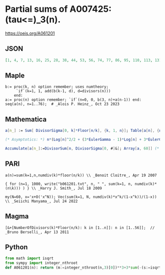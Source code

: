 # Partial sums of A007425: \(tau<\=\)\_3\(n\)\.
https://oeis.org/A061201
## JSON
```JSON
[1, 4, 7, 13, 16, 25, 28, 38, 44, 53, 56, 74, 77, 86, 95, 110, 113, 131, 134, 152, 161, 170, 173, 203, 209, 218, 228, 246, 249, 276, 279, 300, 309, 318, 327, 363, 366, 375, 384, 414, 417, 444, 447, 465, 483, 492, 495, 540, 546, 564, 573, 591, 594, 624, 633, 663]
```
## Maple
```Maple
b:= proc(k, n) option remember; uses numtheory;
     `if`(k=1, 1, add(b(k-1, d), d=divisors(n)))
    end:
a:= proc(n) option remember; `if`(n=0, 0, b(3, n)+a(n-1)) end:
seq(a(n), n=1..76);  # _Alois P. Heinz_, Oct 23 2023
```
## Mathematica
```Mathematica
a[n_] := Sum[ DivisorSigma[0, k]*Floor[n/k], {k, 1, n}]; Table[a[n], {n, 1, 56}] (* _Jean-François Alcover_, Sep 20 2011, after _Benoit Cloitre_ *)
```
```Mathematica
(* Asymptotics: *) n*(Log[n]^2/2 + (3*EulerGamma - 1)*Log[n] + 3*EulerGamma^2 - 3*EulerGamma - 3*StieltjesGamma[1] + 1) (* _Vaclav Kotesovec_, Sep 09 2018 *)
```
```Mathematica
Accumulate[a[n_]:=DivisorSum[n, DivisorSigma[0, #]&]; Array[a, 60]] (* _Vincenzo Librandi_, Jan 12 2020 *)
```
## PARI
```PARI
a(n)=sum(k=1,n,numdiv(k)*floor(n/k)) \\ _Benoit Cloitre_, Apr 19 2007
```
```PARI
{ for (n=1, 1000, write("b061201.txt", n, " ", sum(k=1, n, numdiv(k)*(n\k))) ) } \\ _Harry J. Smith_, Jul 18 2009
```
```PARI
my(N=60, x='x+O('x^N)); Vec(sum(k=1, N, numdiv(k)*x^k/(1-x^k))/(1-x)) \\ _Seiichi Manyama_, Jul 24 2022
```
## Magma
```Magma
[&+[NumberOfDivisors(k)*Floor(n/k): k in [1..n]]: n in [1..56]];  // _Bruno Berselli_, Apr 13 2011
```
## Python
```Python
from math import isqrt
from sympy import integer_nthroot
def A061201(n): return (m:=integer_nthroot(n,3)[0])**3+3*sum(-(s:=isqrt(r:=n//i))**2+(sum(r//k for k in range(1,s+1))<<1)-sum(n//(i*j) for j in range(1,m+1)) for i in range(1,m+1)) # _Chai Wah Wu_, Oct 23 2023
```
